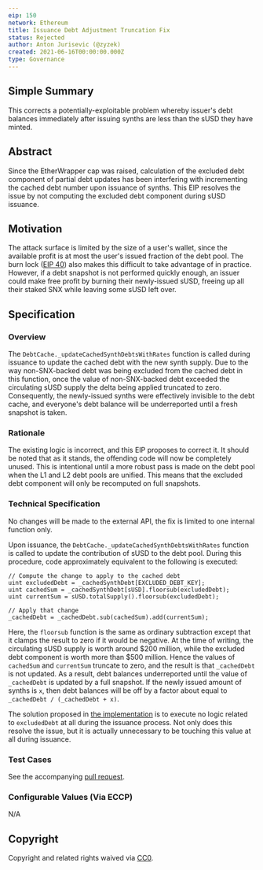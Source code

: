 ```yaml
---
eip: 150
network: Ethereum
title: Issuance Debt Adjustment Truncation Fix
status: Rejected
author: Anton Jurisevic (@zyzek)
created: 2021-06-16T00:00:00.000Z
type: Governance
---
```


<!--You can leave these HTML comments in your merged EIP and delete the visible duplicate text guides, they will not appear and may be helpful to refer to if you edit it again. This is the suggested template for new EIPs. Note that an EIP number will be assigned by an editor. When opening a pull request to submit your EIP, please use an abbreviated title in the filename, `eip-draft_title_abbrev.md`. The title should be 44 characters or less.-->

## Simple Summary

This corrects a potentially-exploitable problem whereby
issuer's debt balances immediately after issuing synths are less than the sUSD they have minted.


## Abstract
<!--A short (~200 word) description of the proposed change, the abstract should clearly describe the proposed change. This is what *will* be done if the EIP is implemented, not *why* it should be done or *how* it will be done. If the EIP proposes deploying a new contract, write, "we propose to deploy a new contract that will do x".-->

Since the EtherWrapper cap was raised, calculation of the excluded debt component of partial debt updates has been
interfering with incrementing the cached debt number upon issuance of synths.
This EIP resolves the issue by not computing the excluded debt component during sUSD issuance.


## Motivation
<!--This is the problem statement. This is the *why* of the EIP. It should clearly explain *why* the current state of the protocol is inadequate.  It is critical that you explain *why* the change is needed, if the EIP proposes changing how something is calculated, you must address *why* the current calculation is innaccurate or wrong. This is not the place to describe how the EIP will address the issue!-->

The attack surface is limited by the size of a user's wallet, since the available profit is at most the user's issued
fraction of the debt pool. The burn lock ([EIP 40](https://eips.elysian.finance/eips/eip-40)) also makes this
difficult to take advantage of in practice.
However, if a debt snapshot is not performed quickly enough, an issuer could make free profit
by burning their newly-issued sUSD, freeing up all their staked SNX while leaving some sUSD left over.


## Specification
<!--The specification should describe the syntax and semantics of any new feature, there are five sections
1. Overview
2. Rationale
3. Technical Specification
4. Test Cases
5. Configurable Values
-->

### Overview

The `DebtCache._updateCachedSynthDebtsWithRates` function is called during issuance to update the cached debt with the
new synth supply. Due to the way non-SNX-backed debt was being excluded from the cached debt in this function,
once the value of non-SNX-backed debt exceeded the circulating sUSD supply the delta being applied truncated to zero.
Consequently, the newly-issued synths were effectively invisible to the debt cache, and everyone's debt balance
will be underreported until a fresh snapshot is taken.

### Rationale

The existing logic is incorrect, and this EIP proposes to correct it. It should be noted that
as it stands, the offending code will now be completely unused. This is intentional until a more robust pass is made
on the debt pool when the L1 and L2 debt pools are unified. This means that the excluded debt component
will only be recomputed on full snapshots.

### Technical Specification

No changes will be made to the external API, the fix is limited to one internal function only.

Upon issuance, the `DebtCache._updateCachedSynthDebtsWithRates` function is called to update the contribution of
sUSD to the debt pool. During this procedure, code approximately equivalent to the following is executed:

```solidity
// Compute the change to apply to the cached debt
uint excludedDebt = _cachedSynthDebt[EXCLUDED_DEBT_KEY];
uint cachedSum = _cachedSynthDebt[sUSD].floorsub(excludedDebt);
uint currentSum = sUSD.totalSupply().floorsub(excludedDebt);

// Apply that change
_cachedDebt = _cachedDebt.sub(cachedSum).add(currentSum);
```

Here, the `floorsub` function is the same as ordinary subtraction except that it clamps the result to
zero if it would be negative.
At the time of writing, the circulating sUSD supply is worth around $200 million, while the excluded debt component
is worth more than $500 million. Hence the values of `cachedSum` and `currentSum` truncate to zero, and the
result is that `_cachedDebt` is not updated.
As a result, debt balances underreported until the value of `_cachedDebt` is updated by a full snapshot.
If the newly issued amount of synths is `x`, then debt balances will be off by a factor about equal to
`_cachedDebt / (_cachedDebt + x)`.

The solution proposed in [the implementation](https://github.com/elysianDAO/synthetix/pull/1340)
is to execute no logic related to `excludedDebt` at all during the issuance process. Not only
does this resolve the issue, but it is actually unnecessary to be touching this value at all during issuance.

### Test Cases

See the accompanying [pull request](https://github.com/elysianDAO/synthetix/pull/1340).

### Configurable Values (Via ECCP)

N/A

## Copyright
Copyright and related rights waived via [CC0](https://creativecommons.org/publicdomain/zero/1.0/).